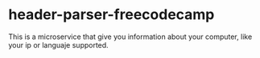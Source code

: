 # header-parser-freecodecamp
This is a microservice that give you information about your computer, like your ip or languaje supported.
